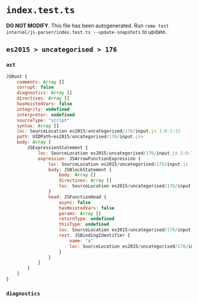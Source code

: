 # `index.test.ts`

**DO NOT MODIFY**. This file has been autogenerated. Run `rome test internal/js-parser/index.test.ts --update-snapshots` to update.

## `es2015 > uncategorised > 176`

### `ast`

```javascript
JSRoot {
	comments: Array []
	corrupt: false
	diagnostics: Array []
	directives: Array []
	hasHoistedVars: false
	integrity: undefined
	interpreter: undefined
	sourceType: "script"
	syntax: Array []
	loc: SourceLocation es2015/uncategorised/176/input.js 1:0-1:12
	path: UIDPath<es2015/uncategorised/176/input.js>
	body: Array [
		JSExpressionStatement {
			loc: SourceLocation es2015/uncategorised/176/input.js 1:0-1:12
			expression: JSArrowFunctionExpression {
				loc: SourceLocation es2015/uncategorised/176/input.js 1:0-1:12
				body: JSBlockStatement {
					body: Array []
					directives: Array []
					loc: SourceLocation es2015/uncategorised/176/input.js 1:10-1:12
				}
				head: JSFunctionHead {
					async: false
					hasHoistedVars: false
					params: Array []
					returnType: undefined
					thisType: undefined
					loc: SourceLocation es2015/uncategorised/176/input.js 1:0-1:9
					rest: JSBindingIdentifier {
						name: "a"
						loc: SourceLocation es2015/uncategorised/176/input.js 1:4-1:5 (a)
					}
				}
			}
		}
	]
}
```

### `diagnostics`

```

```
